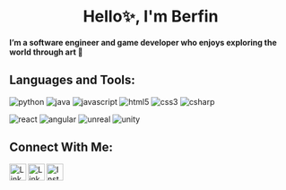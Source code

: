 <h1 align="center">Hello✨, I'm Berfin</h1>

<h4>I’m a software engineer and game developer who enjoys exploring the world through art 🌸</h4>

<h2>Languages and Tools:</h2>

![python](https://img.shields.io/badge/-Python-36465D?logo=python&logoColor=3776AB&style=flat-square)
![java](https://img.shields.io/badge/-Java-36465D?logo=openjdk&logoColor=ED8B00&style=flat-square)
![javascript](https://img.shields.io/badge/-JavaScript-36465D?logo=javascript&logoColor=F7DF1E&style=flat-square)
![html5](https://img.shields.io/badge/-HTML5-36465D?logo=html5&logoColor=E34F26&style=flat-square)
![css3](https://img.shields.io/badge/-CSS3-36465D?logo=css3&logoColor=1572B6&style=flat-square)
![csharp](https://img.shields.io/badge/-C%23-36465D?logo=csharp&logoColor=A179DC&style=flat-square)

![react](https://img.shields.io/badge/-React-36465D?logo=react&logoColor=61DAFB&style=flat-square)
![angular](https://img.shields.io/badge/-Angular-36465D?logo=angular&logoColor=DD0031&style=flat-square)
![unreal](https://img.shields.io/badge/-Unreal%20Engine-36465D?logo=unrealengine&logoColor=0E1128&style=flat-square)
![unity](https://img.shields.io/badge/-Unity-36465D?logo=unity&logoColor=FFFFFF&style=flat-square)

<h2>Connect With Me:</h2>

[<img align="left" alt="Linkedin" height="30px" src="https://cdn.simpleicons.org/gmail/526b8e" />][gmail]

[gmail]: mailto:elifberfindeniz@gmail.com


[<img align="left" alt="Linkedin" height="30px" src="https://cdn.simpleicons.org/linkedin/526b8e" />][linkedin]

[linkedin]: https://linkedin.com/in/berfindeniz


[<img align="left" alt="Instagram" height="30px" src="https://cdn.simpleicons.org/instagram/526b8e" />][instagram]

[instagram]: https://www.instagram.com/berfn.art


<!--
<a href="mailto:elifberfindeniz@gmail.com">
  <img align="left" alt="LinkedIn" width="20px" src="https://simpleicons.now.sh/gmail/495f7e" />
</a>
<a href="https://linkedin.com/in/berfindeniz">
  <img align="left" alt="LinkedIn" width="20px" src="https://simpleicons.now.sh/linkedin/495f7e" />
</a>
<a href="https://www.instagram.com/berfn.art/">
  <img align="left" alt="LinkedIn" width="20px" src="https://simpleicons.now.sh/instagram/495f7e" />
</a>
-->

<!--

Here are some ideas to get you started:

- 🔭 I’m currently working on ...
- 🌱 I’m currently learning ...
- 👯 I’m looking to collaborate on ...
- 🤔 I’m looking for help with ...
- 💬 Ask me about ...
- 📫 How to reach me: ...
- 😄 Pronouns: ...
- ⚡ Fun fact: ...
-->
